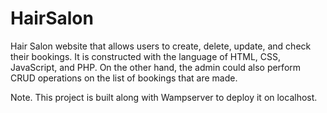 # HairSalon
Hair Salon website that allows users to create, delete, update, and check their bookings. It is constructed with the language of HTML, CSS, JavaScript, and PHP. On the other
hand, the admin could also perform CRUD operations on the list of bookings that are made.

Note. This project is built along with Wampserver to deploy it on localhost.
